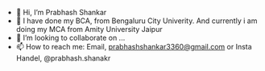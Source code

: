 - 👋 Hi, I’m Prabhash Shankar
- 🌱 I have done my BCA, from Bengaluru City Univerity. And currently i am doing my MCA from Amity University Jaipur 
- 💞️ I’m looking to collaborate on ...
- 📫 How to reach me: Email, prabhashshankar3360@gmail.com or Insta Handel, @prabhash.shanakr

<!---
Prabhash05Shankar/Prabhash05Shankar is a ✨ special ✨ repository because its `README.md` (this file) appears on your GitHub profile.
You can click the Preview link to take a look at your changes.
--->

